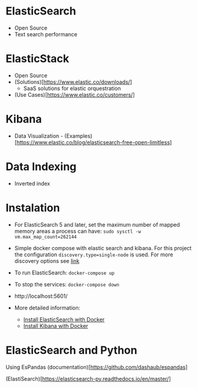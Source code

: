 # ElasticSearch
- Open Source 
- Text search performance

# ElasticStack
- Open Source 
- (Solutions)[https://www.elastic.co/downloads/]
	- SaaS solutions for elastic orquestration
- (Use Cases)[https://www.elastic.co/customers/]

# Kibana
- Data Visualization - (Examples)[https://www.elastic.co/blog/elasticsearch-free-open-limitless]

# Data Indexing
- Inverted index

# Instalation
- For ElasticSearch 5 and later, set the maximum number of mapped memory areas a process can have: `sudo sysctl -w vm.max_map_count=262144`

- Simple docker compose with elastic search and kibana. For this project the configuration `discovery.type=single-node` is used. For more discovery options see [link](https://www.elastic.co/guide/en/elasticsearch/reference/current/modules-discovery-settings.html) 

- To run ElasticSearch:	`docker-compose up`

- To stop the services:	`docker-compose down`

- http://localhost:5601/

- More detailed information:
	- [Install ElasticSearch with Docker](https://www.elastic.co/guide/en/elasticsearch/reference/master/docker.html#docker-cli-run-dev-mode)
	- [Install Kibana with Docker](https://www.elastic.co/guide/en/kibana/current/docker.html)

# ElasticSearch and Python
Using EsPandas
(documentation)[https://github.com/dashaub/espandas]

(ElastiSearch)[https://elasticsearch-py.readthedocs.io/en/master/]


